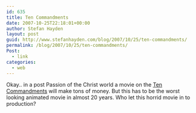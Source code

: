```yaml
---
id: 635
title: Ten Commandments
date: 2007-10-25T22:18:01+00:00
author: Stefan Hayden
layout: post
guid: http://www.stefanhayden.com/blog/2007/10/25/ten-commandments/
permalink: /blog/2007/10/25/ten-commandments/
Post:
  - link
categories:
  - web
---
```

Okay.. in a post Passion of the Christ world a movie on the <a href="http://www.apple.com/trailers/independent/thetencommandments/trailer/">Ten Commandments</a> will make tons of money. But this has to be the worst looking animated movie in almost 20 years. Who let this horrid movie in to production?